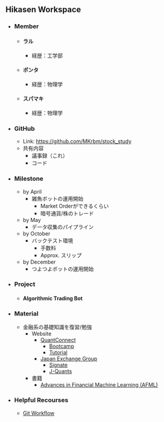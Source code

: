 ## Hikasen Workspace
- ### Member
  - #### ラル
    - 経歴：工学部
  - #### ポンタ
    - 経歴：物理学
  - #### スパマキ
    - 経歴：物理学
- ### GitHub
  - Link: https://github.com/MKrbm/stock_study
  - 共有内容
    - 議事録（これ）
    - コード
  
- ### Milestone
  - by April
    - 雑魚ボットの運用開始
      - Market Orderができるくらい
      - 暗号通貨/株のトレード
  - by May
    - データ収集のパイプライン
  - by October
    - バックテスト環境
      - 手数料
      - Approx. スリップ
  - by December
    - つよつよボットの運用開始

- ### Project
  - #### Algorithmic Trading Bot 

- ### Material
  - 金融系の基礎知識を復習/勉強
    - Website
      - [QuantConnect](https://www.quantconnect.com/tutorials/tutorial-series/introduction-to-financial-python)
        - [Bootcamp](https://www.quantconnect.com/learning)
        - [Tutorial](https://www.quantconnect.com/tutorials/tutorial-series/introduction)
      - [Japan Exchange Group](https://www.jpx.co.jp/)
        - [Signate](https://quest.signate.jp/quests/10058)
        - [J-Quants](https://japanexchangegroup.github.io/J-Quants-Tutorial/)
    - 書籍  
      - [Advances in Financial Machine Learning (AFML)](https://www.oreilly.com/library/view/advances-in-financial/9781119482086/)


- ### Helpful Recourses
  - [Git Workflow](https://nvie.com/posts/a-successful-git-branching-model/)